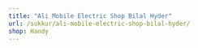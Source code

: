 ```yaml
---
title: "Ali Mobile Electric Shop Bilal Hyder"
url: /sukkur/ali-mobile-electric-shop-bilal-hyder/
shop: Handy
---
```


